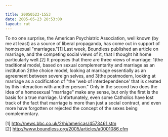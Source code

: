```yaml
---

title: 20050523-1553
date: 2005-05-23 20:53:00
layout: rut
---
```


<p>To no one surprise, the American Psychiatric Association, well
known (by me at least) as a source of liberal propaganda, has come
out in support of homosexual "marriages."[1] Last week, Boundless
published an article on marriage, and the competing social views
of it, that I thought hit home particularly well.[2] It proposes
that there are three views of marriage: 1)the traditional model,
based on sexual complementarity and marriage as an institution
2)the choice model, looking at marriage essentially as an agreement
between sovereign selves, and 3)the postmodern, looking at marriage
as a codification of "the 'web of interdependence' that is created
by this interaction with another person."  Only in the second
two does the idea of a homosexual "marriage" make any sense, but
only the first is the basis for a true marriage.  Unfortunately,
even some Catholics have lost track of the fact that marriage is
more than just a social contract, and even more have forgotten or
rejected the concept of the sexes being complementary.</p>

[1] http://news.bbc.co.uk/2/hi/americas/4573461.stm <br  /> [2]
http://www.boundless.org/2005/articles/a0001086.cfm

